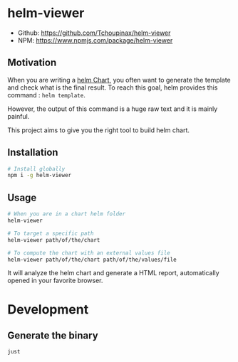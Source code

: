 # helm-viewer

- Github: https://github.com/Tchoupinax/helm-viewer
- NPM: https://www.npmjs.com/package/helm-viewer

## Motivation

When you are writing a [helm Chart](https://helm.sh/docs/topics/charts/), you often want to generate the template and check what is the final result. To reach this goal, helm provides this command : `helm template`.

However, the output of this command is a huge raw text and it is mainly painful.

This project aims to give you the right tool to build helm chart.

## Installation

```bash
# Install globally
npm i -g helm-viewer
```

## Usage

```bash
# When you are in a chart helm folder
helm-viewer

# To target a specific path
helm-viewer path/of/the/chart

# To compute the chart with an external values file
helm-viewer path/of/the/chart path/of/the/values/file
```

It will analyze the helm chart and generate a HTML report, automatically opened in your favorite browser.


# Development
## Generate the binary

```
just
```

